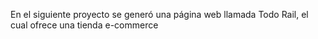 En el siguiente proyecto se generó una página web llamada Todo Rail, el cual ofrece una tienda e-commerce
